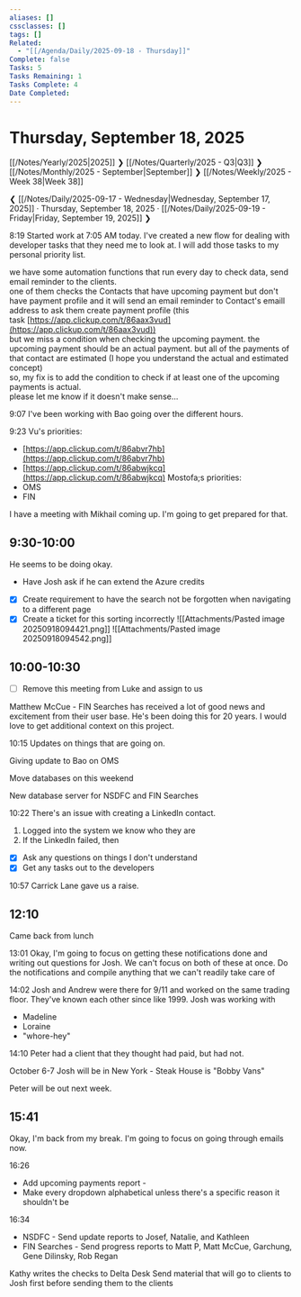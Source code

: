 ```yaml
---
aliases: []
cssclasses: []
tags: []
Related:
  - "[[/Agenda/Daily/2025-09-18 - Thursday]]"
Complete: false
Tasks: 5
Tasks Remaining: 1
Tasks Complete: 4
Date Completed:
---
```

# Thursday, September 18, 2025

[[/Notes/Yearly/2025|2025]] ❯ [[/Notes/Quarterly/2025 - Q3|Q3]] ❯ [[/Notes/Monthly/2025 - September|September]] ❯ [[/Notes/Weekly/2025 - Week 38|Week 38]]

❮ [[/Notes/Daily/2025-09-17 - Wednesday|Wednesday, September 17, 2025]] · Thursday, September 18, 2025 · [[/Notes/Daily/2025-09-19 - Friday|Friday, September 19, 2025]] ❯

<time>8:19</time>
Started work at 7:05 AM today. I've created a new flow for dealing with developer tasks that they need me to look at. I will add those tasks to my personal priority list.


we have some automation functions that run every day to check data, send email reminder to the clients.  
one of them checks the Contacts that have upcoming payment but don't have payment profile and it will send an email reminder to Contact's emaill address to ask them create payment profile (this task [https://app.clickup.com/t/86aax3vud](https://app.clickup.com/t/86aax3vud))  
but we miss a condition when checking the upcoming payment. the upcoming payment should be an actual payment. but all of the payments of that contact are estimated (I hope you understand the actual and estimated concept)  
so, my fix is to add the condition to check if at least one of the upcoming payments is actual.  
please let me know if it doesn't make sense…

<time>9:07</time>
I've been working with Bao going over the different hours.

<time>9:23</time>
Vu's priorities:
- [https://app.clickup.com/t/86abvr7hb](https://app.clickup.com/t/86abvr7hb)  
- [https://app.clickup.com/t/86abwjkcq](https://app.clickup.com/t/86abwjkcq)
Mostofa;s priorities:
- OMS
- FIN

I have a meeting with Mikhail coming up. I'm going to get prepared for that.

## 9:30-10:00

He seems to be doing okay.

- Have Josh ask if he can extend the Azure credits

- [x] Create requirement to have the search not be forgotten when navigating to a different page
- [x] Create a ticket for this sorting incorrectly
![[Attachments/Pasted image 20250918094421.png]]
![[Attachments/Pasted image 20250918094542.png]]

## 10:00-10:30

- [ ] Remove this meeting from Luke and assign to us

Matthew McCue - FIN Searches has received a lot of good news and excitement from their user base. He's been doing this for 20 years. I would love to get additional context on this project.

<time>10:15</time>
Updates on things that are going on.

Giving update to Bao on OMS

Move databases on this weekend

New database server for NSDFC and FIN Searches

<time>10:22</time>
There's an issue with creating a LinkedIn contact.

1. Logged into the system we know who they are
2. If the LinkedIn failed, then

- [x] Ask any questions on things I don't understand
- [x] Get any tasks out to the developers

<time>10:57</time>
Carrick Lane gave us a raise.

## 12:10

Came back from lunch

<time>13:01</time>
Okay, I'm going to focus on getting these notifications done and writing out questions for Josh. We can't focus on both of these at once. Do the notifications and compile anything that we can't readily take care of

<time>14:02</time>
Josh and Andrew were there for 9/11 and worked on the same trading floor. They've known each other since like 1999. Josh was working with

- Madeline
- Loraine
- "whore-hey"

<time>14:10</time>
Peter had a client that they thought had paid, but had not.

October 6-7 Josh will be in New York - Steak House is "Bobby Vans"

Peter will be out next week.

## 15:41

Okay, I'm back from my break. I'm going to focus on going through emails now.

<time>16:26</time>
- Add upcoming payments report - 
- Make every dropdown alphabetical unless there's a specific reason it shouldn't be

<time>16:34</time>
- NSDFC - Send update reports to Josef, Natalie, and Kathleen
- FIN Searches - Send progress reports to Matt P, Matt McCue, Garchung, Gene Dilinsky, Rob Regan

Kathy writes the checks to Delta Desk
Send material that will go to clients to Josh first before sending them to the clients 